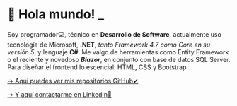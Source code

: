 # 💬 Hola mundo! _

 Soy programador💻, técnico en **Desarrollo de Software**, actualmente uso tecnología de Microsoft, **.NET**, _tanto Framework 4.7 como Core en su versión 5_, y lenguaje **C#**. Me valgo de herramientas como Entity Framework o el reciente y novedoso  **_Blazor_**, en conjunto con base de datos SQL Server. Para diseñar el frontend lo escencial: HTML, CSS y Bootstrap.

[-> Aquí puedes ver mis repositorios GitHub✔](https://github.com/maurigaggero?tab=repositories)

[-> Y aquí contactarme en LinkedIn📌](http://linkedin.com/in/mauriciogaggero)
